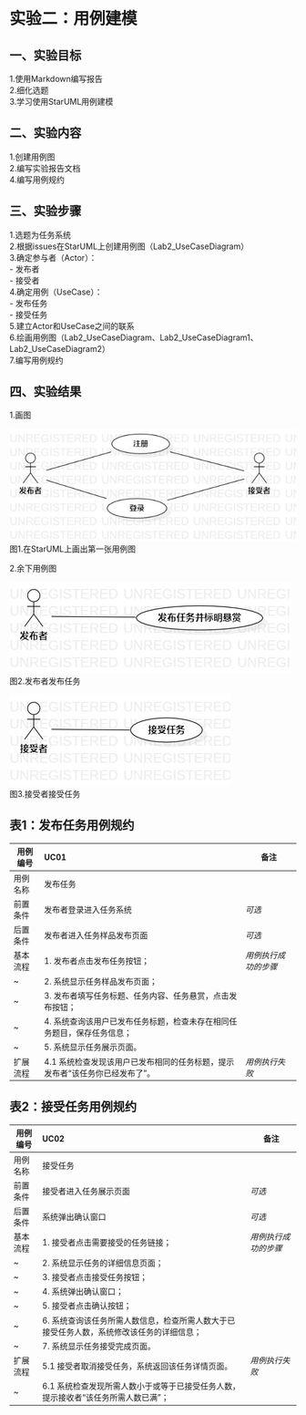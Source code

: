 # 实验二：用例建模

## 一、实验目标

1.使用Markdown编写报告  
2.细化选题  
3.学习使用StarUML用例建模

## 二、实验内容

1.创建用例图  
2.编写实验报告文档  
4.编写用例规约

## 三、实验步骤

1.选题为任务系统  
2.根据issues在StarUML上创建用例图（Lab2_UseCaseDiagram）  
3.确定参与者（Actor）：  
    - 发布者  
    - 接受者  
4.确定用例（UseCase）：  
    - 发布任务  
    - 接受任务  
5.建立Actor和UseCase之间的联系  
6.绘画用例图（Lab2_UseCaseDiagram、Lab2_UseCaseDiagram1、Lab2_UseCaseDiagram2）  
7.编写用例规约

## 四、实验结果

1.画图

![第一张用例图图](./Lab2_UseCaseDiagram.jpg)  
图1.在StarUML上画出第一张用例图

2.余下用例图

![第二张用例图图](./Lab2_UseCaseDiagram1.jpg)  
图2.发布者发布任务

![第三张用例图图](./Lab2_UseCaseDiagram2.jpg)  
图3.接受者接受任务

## 表1：发布任务用例规约  

用例编号  | UC01 | 备注  
-|:-|-  
用例名称  | 发布任务  |   
前置条件  | 发布者登录进入任务系统   | *可选*   
后置条件  | 发布者进入任务样品发布页面     | *可选*   
基本流程  | 1. 发布者点击发布任务按钮；  |*用例执行成功的步骤*    
~| 2. 系统显示任务样品发布页面；  |   
~| 3. 发布者填写任务标题、任务内容、任务悬赏，点击发布按钮；  |   
~| 4. 系统查询该用户已发布任务标题，检查未存在相同任务题目，保存任务信息；  |   
~| 5. 系统显示任务展示页面。  |  
扩展流程  | 4.1 系统检查发现该用户已发布相同的任务标题，提示发布者“该任务你已经发布了”。 |*用例执行失败*   

## 表2：接受任务用例规约  

用例编号  | UC02 | 备注  
-|:-|-  
用例名称  | 接受任务  |   
前置条件  | 接受者进入任务展示页面   | *可选*   
后置条件  | 系统弹出确认窗口   | *可选*   
基本流程  | 1. 接受者点击需要接受的任务链接；  |*用例执行成功的步骤*    
~| 2. 系统显示任务的详细信息页面；  |   
~| 3. 接受者点击接受任务按钮；  |   
~| 4. 系统弹出确认窗口；  |   
~| 5. 接受者点击确认按钮；  |   
~| 6. 系统查询该任务所需人数信息，检查所需人数大于已接受任务人数，系统修改该任务的详细信息； |   
~| 7. 系统显示任务接受完成页面。  |  
扩展流程  | 5.1 接受者取消接受任务，系统返回该任务详情页面。  |*用例执行失败*  
~| 6.1 系统检查发现所需人数小于或等于已接受任务人数，提示接收者“该任务所需人数已满”；  |   
